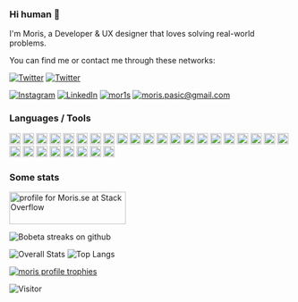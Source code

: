 ### Hi human 👋

I'm Moris, a Developer & UX designer that loves solving real-world problems.

You can find me or contact me through these networks:

<a target="_blank" href="https://twitter.com/morispasic">![Twitter](https://img.shields.io/twitter/follow/morispasic?style=social&logo=twitter&color=black)</a> <a href="https://youtube.com/morispasic">![Twitter](https://img.shields.io/youtube/channel/subscribers/UCihwjizYVOjd3sYKkY3JPJA?style=social?style=social&logo=youtube&color=black)</a>

<a target="_blank" href="https://www.instagram.com/morispasic/">![Instagram](https://img.shields.io/badge/Instagram-E4405F?style=for-the-badge&logo=instagram&color=black)</a> <a target="_blank" href="https://www.linkedin.com/in/morispasic/">![LinkedIn](https://img.shields.io/badge/LinkedIn-0077B5?style=for-the-badge&logo=linkedin&color=black)</a> <a target="_blank" href="https://www.snapchat.com/add/mor1s">![mor1s](https://img.shields.io/badge/Snapchat-FFFC00?style=for-the-badge&logo=snapchat&color=black)</a> <a target="_blank" href="mailto:moris.pasic@gmail.com">![moris.pasic@gmail.com](https://img.shields.io/badge/Gmail-D14836?style=for-the-badge&logo=gmail&color=black)</a>

### Languages / Tools

<img src="https://img.shields.io/badge/JavaScript-323330?style=for-the-badge&logo=javascript&logoColor=F7DF1E&color=black" height="20" alt="javascript"> <img src="https://img.shields.io/badge/TypeScript-007ACC?style=for-the-badge&logo=typescript&color=black" height="20" alt="typescript"> <img src="https://img.shields.io/badge/React-20232A?style=for-the-badge&logo=react&color=black" height="20" alt="React"> <img src="https://img.shields.io/badge/React_Native-20232A?style=for-the-badge&logo=react&logoColor=61DAFB&color=black" height="20" alt="React Native"> <img src="https://img.shields.io/badge/HTML5-E34F26?style=for-the-badge&logo=html5&color=black" height="20" alt="html"> <img src="https://img.shields.io/badge/CSS3-1572B6?style=for-the-badge&logo=css3&color=black" height="20" alt="CSS"> <img src="https://img.shields.io/badge/next.js-000000?style=for-the-badge&logo=nextdotjs&color=black" height="20" alt="nextjs"> <img src="https://img.shields.io/badge/Tailwind_CSS-38B2AC?style=for-the-badge&logo=tailwind-css&color=black" height="20" alt="tailwind css"> <img src="https://img.shields.io/badge/Gatsby-663399?style=for-the-badge&logo=gatsby&color=black" height="20" alt="gatsby"> <img src="https://img.shields.io/badge/Vercel-000000?style=for-the-badge&logo=vercel&color=black" height="20" alt="vercel"> <img src="https://img.shields.io/badge/Netlify-00C7B7?style=for-the-badge&logo=netlify&color=black" height="20" alt="netlify"> <img src="https://img.shields.io/badge/Heroku-430098?style=for-the-badge&logo=heroku&color=black" height="20" alt="heroku"> <img src="https://img.shields.io/badge/Cloudflare-F38020?style=for-the-badge&logo=Cloudflare&color=black" height="20" alt="cloudflare"> <img src="https://img.shields.io/badge/Amazon_AWS-FF9900?style=for-the-badge&logo=amazonaws&color=black" height="20" alt="AWS amazon"> <img src="https://img.shields.io/badge/Digital_Ocean-0080FF?style=for-the-badge&logo=DigitalOcean&color=black" height="20" alt="Digital Ocean"> <img src="https://img.shields.io/badge/GitHub_Actions-2088FF?style=for-the-badge&logo=github-actions&color=black" height="20" alt="Github Actions"> <img src="https://img.shields.io/badge/Google_Cloud-4285F4?style=for-the-badge&logo=google-cloud&color=black" height="20" alt="Google Cloud"> <img src="https://img.shields.io/badge/Ethereum-3C3C3D?style=for-the-badge&logo=Ethereum&color=black" height="20" alt="Ethereum"> <img src="https://img.shields.io/badge/MongoDB-4EA94B?style=for-the-badge&logo=mongodb&color=black" height="20" alt="MongoDB"> <img src="https://img.shields.io/badge/MariaDB-003545?style=for-the-badge&logo=mariadb&color=black" height="20" alt="MariaDB"> <img src="https://img.shields.io/badge/MySQL-005C84?style=for-the-badge&logo=mysql&color=black" height="20" alt="MySQL"> <img src="https://img.shields.io/badge/redis-%23DD0031.svg?&style=for-the-badge&logo=redis&color=black" height="20" alt="Redis"> <img src="https://img.shields.io/badge/Cypress-17202C?style=for-the-badge&logo=cypress&color=black" height="20" alt="Cypress"> <img src="https://img.shields.io/badge/Docker-2CA5E0?style=for-the-badge&logo=docker&color=black" height="20" alt="Docker"> <img src="https://img.shields.io/badge/Vite-B73BFE?style=for-the-badge&logo=vite&color=black&logoColor=FFD62E" height="20" alt="Vite"> <img src="https://img.shields.io/badge/prettier-1A2C34?style=for-the-badge&logo=prettier&logoColor=F7BA3E&color=black" height="20" alt="Prettier"> <img src="https://img.shields.io/badge/Notion-000000?style=for-the-badge&logo=notion&color=black" height="20" alt="Notion"> <img src="https://img.shields.io/badge/Miro-050038?style=for-the-badge&logo=Miro&color=black" height="20" alt="Miro"> <img src="https://img.shields.io/badge/Prisma-3982CE?style=for-the-badge&logo=Prisma&color=black" height="20" alt="Prisma">

### Some stats

<a href="https://stackoverflow.com/users/3902752/moris"><img src="https://stackoverflow.com/users/flair/3902752.png?theme=clean" width="208" height="58" alt="profile for Moris.se at Stack Overflow" title="profile for Moris.se at Stack Overflow"></a>

<img src="https://github-readme-streak-stats.herokuapp.com/?user=bobeta" alt="Bobeta streaks on github" />

![Overall Stats](https://github-readme-stats.vercel.app/api?username=bobeta&count_private=true&show_icons=true&hide=contribs&theme=dark)
![Top Langs](https://github-readme-stats.vercel.app/api/top-langs/?username=bobeta&layout=compact&theme=dark)

<a href="https://github.com/ryo-ma/github-profile-trophy"><img src="https://github-profile-trophy.vercel.app/?username=bobeta&margin-w=5" alt="moris profile trophies" /></a>

![Visitor](https://visitor-badge.laobi.icu/badge?page_id=bobeta.bobeta&left_color=black&right_color=green)

<!--
**Bobeta/bobeta** is a ✨ _special_ ✨ repository because its `README.md` (this file) appears on your GitHub profile.

Here are some ideas to get you started:

- 🔭 I’m currently working on ...
- 🌱 I’m currently learning ...
- 👯 I’m looking to collaborate on ...
- 🤔 I’m looking for help with ...
- 💬 Ask me about ...
- 📫 How to reach me: ...
- 😄 Pronouns: ...
- ⚡ Fun fact: ...
-->
